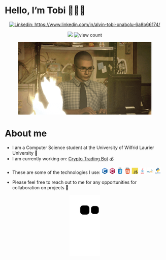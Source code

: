 # Hello, I’m Tobi 👨🏽‍💻 

<p align="center">
<a href="https://www.linkedin.com/in/alvin-tobi-onabolu-6a8b66174/"><img src="https://img.shields.io/badge/-Tobi_Onabolu-%230077B5.svg?&style=flat&logo=linkedin&logoColor=white" alt="Linkedin: https://www.linkedin.com/in/alvin-tobi-onabolu-6a8b66174/"></a>
</p>
<p align="center">
<img src="https://img.shields.io/badge/Vim-Lover-brightgreen?&logo=Vim">
<img src="https://komarev.com/ghpvc/?username=TobiOnabolu&color=blue" alt="view count" />
</p>

<p align="center">
  <img src="giphy.gif" alt="animated" />
</p>


# About me

- I am a Computer Science student at the University of Wilfrid Laurier University 📕
- I am currently working on: [Crypto Trading Bot](https://github.com/TobiOnabolu/CryptoBot) 💰
- <p align="left">These are some of the technologies I use:    
  <img src="https://github.com/devicons/devicon/blob/master/icons/c/c-original.svg" alt="c" width="20" height="20"/> 
  <img src="https://github.com/devicons/devicon/blob/master/icons/cplusplus/cplusplus-original.svg" alt="cplusplus" width="20" height="20"/> 
  <img src="https://github.com/devicons/devicon/blob/master/icons/css3/css3-original-wordmark.svg" alt="css3" width="20" height="20"/> 
  <img src="https://github.com/devicons/devicon/blob/master/icons/html5/html5-original-wordmark.svg" alt="html5" width="20" height="20"/> 
  <img src="https://github.com/devicons/devicon/blob/master/icons/javascript/javascript-original.svg" alt="javascript" width="20" height="20"/> 
  <img src="https://github.com/devicons/devicon/blob/master/icons/java/java-original-wordmark.svg" alt="java" width="20" height="20"/> 
  <img src="https://github.com/devicons/devicon/blob/master/icons/mysql/mysql-original-wordmark.svg" alt="mysql" width="20" height="20"/> 
  <img src="https://github.com/devicons/devicon/blob/master/icons/python/python-original-wordmark.svg" alt="python" width="20" height="20"/> 
<p align="center">
 
- Please feel free to reach out to me for any opportunities for collaboration on projects 🤝 


<p align="center">
  <img src="https://github.com/TobiOnabolu/TobiOnabolu/raw/output/github-contribution-grid-snake.svg" alt="snake"></center>
</p>

